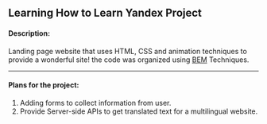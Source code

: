 Learning How to Learn Yandex Project
------

#### Description:
Landing page website that uses HTML, CSS and animation techniques to provide a wonderful site! the code was organized using [BEM](https://en.bem.info/ "More BEM Info") Techniques.  

---
#### Plans for the project:
1. Adding forms to collect information from user.
2. Provide Server-side APIs to get translated text for a multilingual website.
